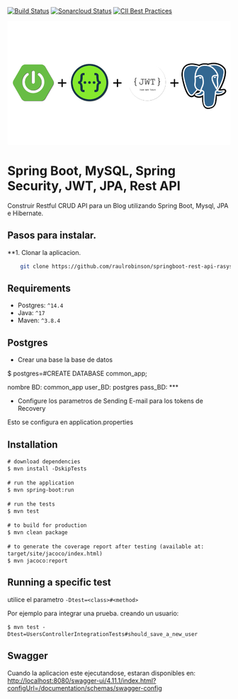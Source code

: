 [![Build Status](https://travis-ci.com/coma123/Spring-Boot-Blog-REST-API.svg?branch=development)](https://travis-ci.com/coma123/Spring-Boot-Blog-REST-API) [![Sonarcloud Status](https://sonarcloud.io/api/project_badges/measure?project=coma123_Spring-Boot-Blog-REST-API&metric=alert_status)](https://sonarcloud.io/dashboard?id=coma123_Spring-Boot-Blog-REST-API) [![CII Best Practices](https://bestpractices.coreinfrastructure.org/projects/3706/badge)](https://bestpractices.coreinfrastructure.org/projects/3706)

<p align="center">
  <a href="https://github.com/raulrobinson" target="blank"><img src="./assets/images/tecnologias.png" width="560" alt="Tecnologias" /></a>
</p>

# Spring Boot, MySQL, Spring Security, JWT, JPA, Rest API

Construir Restful CRUD API para un Blog utilizando Spring Boot, Mysql, JPA e Hibernate.

## Pasos para instalar.

**1. Clonar la aplicacion.

```bash
    git clone https://github.com/raulrobinson/springboot-rest-api-rasysbox.git
```

## Requirements

- Postgres: `^14.4`
- Java: `^17`
- Maven: `^3.8.4`

## Postgres

- Crear una base la base de datos

$ postgres=#CREATE DATABASE common_app;

nombre BD: common_app
user_BD: postgres
pass_BD: ***

- Configure los parametros de Sending E-mail para los tokens de Recovery

Esto se configura en application.properties

## Installation

```shell
# download dependencies
$ mvn install -DskipTests

# run the application
$ mvn spring-boot:run

# run the tests
$ mvn test

# to build for production
$ mvn clean package

# to generate the coverage report after testing (available at: target/site/jacoco/index.html)
$ mvn jacoco:report
```

## Running a specific test
utilice el parametro `-Dtest=<class>#<method>`


Por ejemplo para integrar una prueba. creando un usuario:
```
$ mvn test -Dtest=UsersControllerIntegrationTests#should_save_a_new_user
```

## Swagger
Cuando la aplicacion este ejecutandose, estaran disponibles en: [http://localhost:8080/swagger-ui/4.11.1/index.html?configUrl=/documentation/schemas/swagger-config](http://localhost:8080/swagger-ui/4.11.1/index.html?configUrl=/documentation/schemas/swagger-config)

